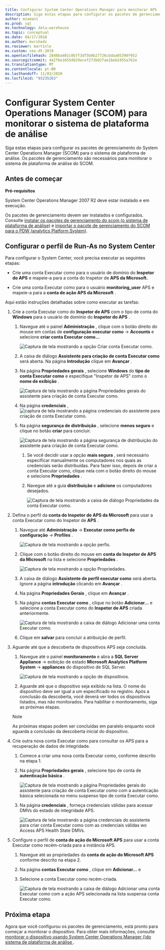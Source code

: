 ```yaml
---
title: Configurar System Center Operations Manager para monitorar APS
description: Siga estas etapas para configurar os pacotes de gerenciamento do System Center Operations Manager (SCOM) para o sistema de plataforma de análise. Os pacotes de gerenciamento são necessários para monitorar o sistema de plataforma de análise do SCOM.
author: mzaman1
ms.prod: sql
ms.technology: data-warehouse
ms.topic: conceptual
ms.date: 04/17/2018
ms.author: murshedz
ms.reviewer: martinle
ms.custom: seo-dt-2019
ms.openlocfilehash: 2840ba401c0b7f3df5b0b27726cbdaa05390f952
ms.sourcegitcommit: 442fbe1655d629ecef273b02fae1beb2455a762e
ms.translationtype: MT
ms.contentlocale: pt-BR
ms.lasthandoff: 11/03/2020
ms.locfileid: "93235263"
---
```

# <a name="configure-system-center-operations-manager-scom-to-monitor-analytics-platform-system"></a>Configurar System Center Operations Manager (SCOM) para monitorar o sistema de plataforma de análise
Siga estas etapas para configurar os pacotes de gerenciamento do System Center Operations Manager (SCOM) para o sistema de plataforma de análise. Os pacotes de gerenciamento são necessários para monitorar o sistema de plataforma de análise do SCOM.  
  
## <a name="before-you-begin"></a><a name="BeforeBegin"></a>Antes de começar  
**Pré-requisitos**  
  
System Center Operations Manager 2007 R2 deve estar instalado e em execução.  
  
Os pacotes de gerenciamento devem ser instalados e configurados. Consulte [instalar os pacotes de gerenciamento do scom &#40;o sistema de plataforma de análise&#41;](install-the-scom-management-packs.md) e [importar o pacote de gerenciamento do SCOM para o PDW &#40;analytics Platform System&#41;](import-the-scom-management-pack-for-pdw.md).  
  
## <a name="configure-run-as-profile-in-system-center"></a><a name="ConfigureRunAsProfile"></a>Configurar o perfil de Run-As no System Center  
Para configurar o System Center, você precisa executar as seguintes etapas:  
  
-   Crie uma conta Executar como para o usuário de domínio do **Inspetor do APS** e mapeie-a para a conta do Inspetor de **APS da Microsoft.**  
  
-   Crie uma conta Executar como para o usuário **monitoring_user** APS e mapeie-a para a **conta de ação APS da Microsoft** .  
  
Aqui estão instruções detalhadas sobre como executar as tarefas:  
  
1.  Crie a conta Executar como do **Inspetor de APS** com o tipo de conta do **Windows** para o usuário de domínio do **Inspetor do APS** .  
  
    1.  Navegue até o painel **Administração** , clique com o botão direito do mouse em contas de **configuração executar como**  ->  **Accounts** e selecione **criar conta Executar como...**  
  
        ![Captura de tela mostrando a opção Criar conta Executar como.](./media/configure-scom-to-monitor-analytics-platform-system/ConfigureScomCreateRunAsAccount.png "ConfigureScomCreateRunAsAccount")  
  
    2.  A caixa de diálogo **Assistente para criação de conta Executar como** será aberta. Na página **Introdução** clique em **Avançar** .  
  
    3.  Na página **Propriedades gerais** , selecione **Windows** do **tipo de conta Executar como** e especifique "Inspetor de APS" como o **nome de exibição** .  
  
        ![Captura de tela mostrando a página Propriedades gerais do assistente para criação de conta Executar como.](./media/configure-scom-to-monitor-analytics-platform-system/CreateRunAsAccountWizardGeneralProperties.png "CreateRunAsAccountWizardGeneralProperties")  
  
    4.  Na página **credenciais** , ![captura de tela mostrando a página credenciais do assistente para criação de conta Executar como.](./media/configure-scom-to-monitor-analytics-platform-system/CreateRunAsAccountWizardCredentials.png "CreateRunAsAccountWizardCredentials")  
  
    5.  Na página **segurança de distribuição** , selecione **menos seguro** e clique no botão **criar** para concluir.  
  
        ![Captura de tela mostrando a página segurança de distribuição do assistente para criação de conta Executar como.](./media/configure-scom-to-monitor-analytics-platform-system/CreateRunAsAccountWizardDistributionSecurity.png "CreateRunAsAccountWizardDistributionSecurity")  
  
        1.  Se você decidir usar a opção **mais segura** , será necessário especificar manualmente os computadores nos quais as credenciais serão distribuídas. Para fazer isso, depois de criar a conta Executar como, clique nela com o botão direito do mouse e selecione **Propriedades** .  
  
        2.  Navegue até a guia **distribuição** e **adicione** os computadores desejados.  
  
            ![Captura de tela mostrando a caixa de diálogo Propriedades da conta Executar como.](./media/configure-scom-to-monitor-analytics-platform-system/RunAsAccountProperties.png "RunAsAccountProperties")  
  
2.  Defina o perfil da **conta do Inspetor de APS da Microsoft** para usar a conta Executar como do Inspetor de **APS** .  
  
    1.  Navegue até **Administração**  ->  **Executar como perfis de configuração**  ->  **Profiles** .  
  
        ![Captura de tela mostrando a opção perfis.](./media/configure-scom-to-monitor-analytics-platform-system/AdministrationRunAsConfigurationProfiles.png "AdministrationRunAsConfigurationProfiles")  
  
    2.  Clique com o botão direito do mouse em **conta do Inspetor de APS da Microsoft** na lista e selecione **Propriedades** .  
  
        ![Captura de tela mostrando a opção Propriedades.](./media/configure-scom-to-monitor-analytics-platform-system/MicrosoftApsWatcherAccountProperties.png "MicrosoftApsWatcherAccountProperties")  
  
    3.  A caixa de diálogo **Assistente de perfil executar como** será aberta. Ignore a página **introdução** clicando em **Avançar** .  
  
    4.  Na página **Propriedades Gerais** , clique em **Avançar** .  
  
    5.  Na página **contas Executar como** , clique no botão **Adicionar...** e selecione a conta Executar como do **Inspetor de APS** criada anteriormente.  
  
        ![Captura de tela mostrando a caixa de diálogo Adicionar uma conta Executar como.](./media/configure-scom-to-monitor-analytics-platform-system/RunAsProfileWizardAdd.png "RunAsProfileWizardAdd")  
  
    6.  Clique em **salvar** para concluir a atribuição de perfil.  
  
3.  Aguarde até que a descoberta de dispositivos APS seja concluída.  
  
    1.  Navegue até o painel **monitoramento** e abra a **SQL Server Appliance**  ->  exibição de estado **Microsoft Analytics Platform System**  ->  **appliances** do dispositivo de SQL Server.  
  
        ![Captura de tela mostrando a opção de dispositivos.](./media/configure-scom-to-monitor-analytics-platform-system/SqlServerApplianceMicrosoftApsAppliances.png "SqlServerApplianceMicrosoftApsAppliances")  
  
    2.  Aguarde até que o dispositivo seja exibido na lista. O nome do dispositivo deve ser igual a um especificado no registro. Após a conclusão da descoberta, você deverá ver todos os dispositivos listados, mas não monitorados. Para habilitar o monitoramento, siga as próximas etapas.  
  
    > [!NOTE]  
    > As próximas etapas podem ser concluídas em paralelo enquanto você aguarda a conclusão da descoberta inicial do dispositivo.  
  
4.  Crie outra nova conta Executar como para consultar os APS para a recuperação de dados de integridade.  
  
    1.  Comece a criar uma nova conta Executar como, conforme descrito na etapa 1.  
  
    2.  Na página **Propriedades gerais** , selecione tipo de conta de **autenticação básica** .  
  
        ![Captura de tela mostrando a página Propriedades gerais do assistente para criação de conta Executar como com a autenticação básica selecionada no menu suspenso tipo de conta Executar como.](./media/configure-scom-to-monitor-analytics-platform-system/CreateRunAsAccountWizardGeneralProperties2.png "CreateRunAsAccountWizardGeneralProperties2")  
  
    3.  Na página **credenciais** , forneça credenciais válidas para acessar DMVs do estado de integridade APS.  
  
        ![Captura de tela mostrando a página credenciais do assistente para criar conta Executar como com as credenciais válidas wo Access APS Health State DMVs.](./media/configure-scom-to-monitor-analytics-platform-system/CreateRunAsAccountWizardCredentials2.png "CreateRunAsAccountWizardCredentials2")  
  
5.  Configure o perfil de **conta de ação do Microsoft APS** para usar a conta Executar como recém-criada para a instância APS.  
  
    1.  Navegue até as propriedades da **conta de ação do Microsoft APS** conforme descrito na etapa 2.  
  
    2.  Na página **contas Executar como** , clique em **Adicionar...** e 
    3.  Selecione a conta Executar como recém-criada.  
  
        ![Captura de tela mostrando a caixa de diálogo Adicionar uma conta Executar como com a ação APS selecionada na lista suspensa conta Executar como.](./media/configure-scom-to-monitor-analytics-platform-system/RunAsProfileWizardAdd2.png "RunAsProfileWizardAdd2")  
  
## <a name="next-step"></a>Próxima etapa  
Agora que você configurou os pacotes de gerenciamento, está pronto para começar a monitorar o dispositivo. Para obter mais informações, consulte [monitorar o dispositivo usando System Center Operations Manager &#40;&#41;do sistema de plataforma de análise ](monitor-the-appliance-by-using-system-center-operations-manager.md).  
  
<!-- MISSING LINKS ## See Also  
[Common Metadata Query Examples &#40;SQL Server PDW&#41;](../sqlpdw/common-metadata-query-examples-sql-server-pdw.md)  -->  
  
